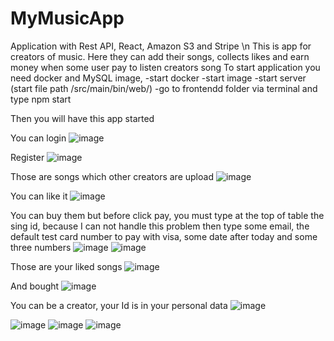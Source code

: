 # MyMusicApp
Application with Rest API, React, Amazon S3 and Stripe \n
This is app for creators of music. Here they can add their songs, collects likes and earn money when some user pay to listen creators song
To start application you need docker and MySQL image,
-start docker
-start image
-start server (start file path /src/main/bin/web/)
-go to frontendd folder via terminal and type npm start

Then you will have this app started

You can login
![image](https://user-images.githubusercontent.com/80620561/215762493-613c822f-a7b6-4951-b093-c5f1664cae7c.png)

Register
![image](https://user-images.githubusercontent.com/80620561/215762684-776ca4ed-a453-42df-b3fd-26c755cb12be.png)

Those are songs which other creators are upload
![image](https://user-images.githubusercontent.com/80620561/215762811-751d7f0c-de5c-4ce3-81f5-f7d09421ce96.png)

You can like it
![image](https://user-images.githubusercontent.com/80620561/215762883-ceef0a86-a0ee-4f6f-81ed-803b605ae545.png)

You can buy them but before click pay, you must type at the top of table the sing id, because I can not handle this problem
then type some email, the default test card number to pay with visa, some date after today and some three numbers
![image](https://user-images.githubusercontent.com/80620561/215762990-d3b617b1-2dd1-4cf8-a648-3dab91f5211c.png)
![image](https://user-images.githubusercontent.com/80620561/215763183-60b4f514-17b8-4ce3-b343-5438de3e5a25.png)

Those are your liked songs
![image](https://user-images.githubusercontent.com/80620561/215763274-7961eda4-8fc6-4144-9c1d-b024e9bda81d.png)

And bought
![image](https://user-images.githubusercontent.com/80620561/215763351-03ad66f1-b34d-4a66-b748-bb42822fcf6f.png)

You can be a creator, your Id is in your personal data
![image](https://user-images.githubusercontent.com/80620561/215763407-61c93b2b-9db4-42fb-bdc5-4112ffa945ca.png)


![image](https://user-images.githubusercontent.com/80620561/215763499-6585b3aa-82ad-4da1-8797-f1db40b05126.png)
![image](https://user-images.githubusercontent.com/80620561/215763642-537618bc-3638-45e5-a3b6-7396d9755e08.png)
![image](https://user-images.githubusercontent.com/80620561/215763733-0da5c407-510e-4aa2-9f0a-2186aced5118.png)
